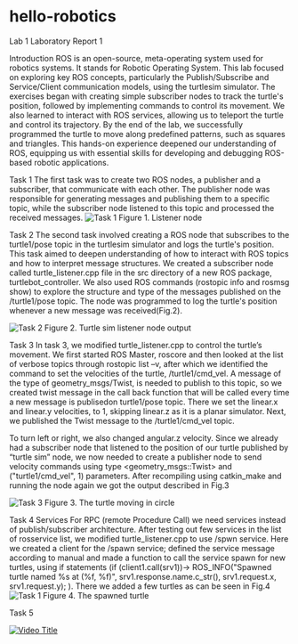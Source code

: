# hello-robotics
Lab 1
Laboratory Report 1

Introduction
	ROS is an open-source, meta-operating system used for robotics systems. It stands for Robotic Operating System.  This lab focused on exploring key ROS concepts, particularly the Publish/Subscribe and Service/Client communication models, using the turtlesim simulator. The exercises began with creating simple subscriber nodes to track the turtle's position, followed by implementing commands to control its movement. We also learned to interact with ROS services, allowing us to teleport the turtle and control its trajectory.
	By the end of the lab, we successfully programmed the turtle to move along predefined patterns, such as squares and triangles. This hands-on experience deepened our understanding of ROS, equipping us with essential skills for developing and debugging ROS-based robotic applications.

Task 1
The first task was to create two ROS nodes, a publisher and a subscriber, that communicate with each other. The publisher node was responsible for generating messages and publishing them to a specific topic, while the subscriber node listened to this topic and processed the received messages.
![Task 1](https://github.com/asemqr/hello-robotics/blob/images/task1.png)
Figure 1. Listener node

Task 2
The second task involved creating a ROS node that subscribes to the turtle1/pose topic in the turtlesim simulator and logs the turtle's position. This task aimed to deepen understanding of how to interact with ROS topics and how to interpret message structures.
We created a subscriber node called turtle_listener.cpp file in the src directory of a new ROS package, turtlebot_controller. We also used ROS commands (rostopic info and rosmsg show) to explore the structure and type of the messages published on the /turtle1/pose topic. The node was programmed to log the turtle's position whenever a new message was received(Fig.2).

![Task 2](https://github.com/asemqr/hello-robotics/blob/images/task2.png)
Figure 2. Turtle sim listener node output

Task 3
In task 3, we modified  turtle_listener.cpp to control the turtle’s movement. We first started ROS Master, roscore and then looked at the list of verbose topics through rostopic list –v, after which we identified the command to set the velocities of the turtle, /turtle1/cmd_vel.  A message of the type of geometry_msgs/Twist, is needed to publish to this topic, so we created twist message in the call back function that will be called every time a new message is publisedon turtle1/pose topic. There we set the linear.x and linear.y velocities, to 1, skipping linear.z as it is a planar simulator. Next, we published the Twist message to the /turtle1/cmd_vel topic.

To turn left or right, we also changed angular.z velocity. Since we already had a subscriber node that listened to the position of our turtle published by “turtle sim” node, we now needed to create a publisher node to send velocity commands using type <geometry_msgs::Twist>  and ("turtle1/cmd_vel", 1) parameters. 
After recompiling using catkin_make and running the node again we got the output described in Fig.3

![Task 3](https://github.com/asemqr/hello-robotics/blob/images/task3.png)
Figure 3. The turtle moving in circle

Task 4 Services
For RPC (remote Procedure Call) we need services instead of publish/subscriber architecture. After testing out few services in the list of rosservice list, we modified turtle_listener.cpp to use /spwn service.
Here we created a client for the /spawn service; defined the service message according to manual and made a function to call the service spawn for new turtles, using if statements (if (client1.call(srv1))->     ROS_INFO("Spawned turtle named %s at (%f, %f)", srv1.response.name.c_str(), srv1.request.x, srv1.request.y);
). There we added a few turtles as can be seen in Fig.4
![Task 1](https://github.com/asemqr/hello-robotics/blob/images/task4.png)
Figure 4. The spawned turtle

Task 5

[![Video Title](https://img.youtube.com/vi/VIDEO_ID/0.jpg)](https://youtu.be/jaWIM5gjIf8)


